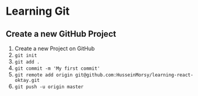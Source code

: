 # Learning Git

## Create a new GitHub Project

1. Create a new Project on GitHub
2. `git init`
3. `git add .`
4. `git commit -m 'My first commit'`
5. `git remote add origin git@github.com:HusseinMorsy/learning-react-oktay.git`
6. `git push -u origin master`
